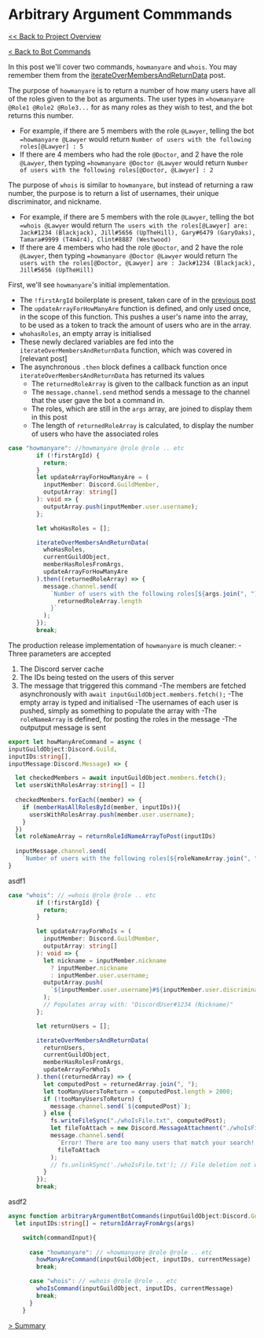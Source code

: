 # Arbitrary Argument Commmands

[<< Back to Project Overview](../defenderProject.md)

[< Back to Bot Commands](../botCommands.md)

In this post we'll cover two commands, `howmanyare` and `whois`. You may remember them from the [iterateOverMembersAndReturnData](../utilities/iterate.md) post. 

The purpose of `howmanyare` is to return a number of how many users have all of the roles given to the bot as arguments. The user types in `=howmanyare @Role1 @Role2 @Role3...` for as many roles as they wish to test, and the bot returns this number. 
 - For example, if there are 5 members with the role `@Lawyer`, telling the bot `=howmanyare @Lawyer` would return `Number of users with the following roles[@Lawyer] : 5`
 - If there are 4 members who had the role `@Doctor`, and 2 have the role `@Lawyer`, then typing `=howmanyare @Doctor @Lawyer` would return  `Number of users with the following roles[@Doctor, @Lawyer] : 2`
 
 The purpose of `whois` is similar to `howmanyare`, but instead of returning a raw number, the purpose is to return a list of usernames, their unique discriminator, and nickname.
  - For example, if there are 5 members with the role `@Lawyer`, telling the bot `=whois @Lawyer` would return `The users with the roles[@Lawyer] are: Jack#1234 (Blackjack), Jill#5656 (UpTheHill), Gary#6479 (GaryOaks), Tamara#9999 (T4m4r4), Clint#8887 (Westwood)`
 - If there are 4 members who had the role `@Doctor`, and 2 have the role `@Lawyer`, then typing `=howmanyare @Doctor @Lawyer` would return  `The users with the roles[@Doctor, @Lawyer] are : Jack#1234 (Blackjack), Jill#5656 (UpTheHill)`
 
First, we'll see `howmanyare`'s initial implementation. 
- The `!firstArgId` boilerplate is present, taken care of in the [previous post](../botCommands.md)
- The `updateArrayForHowManyAre` function is defined, and only used once, in the scope of this function. This pushes a user's name into the array, to be used as a token to track the amount of users who are in the array.
- `whohasRoles`, an empty array is initialised
- These newly declared variables are fed into the `iterateOverMembersAndReturnData` function, which was covered in [relevant post]
- The asynchronous `.then` block defines a callback function once `iterateOverMembersAndReturnData` has returned its values
  - The `returnedRoleArray` is given to the callback function as an input
  - The `message.channel.send` method sends a message to the channel that the user gave the bot a command in.
  - The roles, which are still in the `args` array, are joined to display them in this post
  - The length of `returnedRoleArray` is calculated, to display the number of users who have the associated roles
  
```typescript
case "howmanyare": //howmanyare @role @role .. etc
        if (!firstArgId) {
          return;
        }
        let updateArrayForHowManyAre = (
          inputMember: Discord.GuildMember,
          outputArray: string[]
        ): void => {
          outputArray.push(inputMember.user.username);
        };

        let whoHasRoles = [];

        iterateOverMembersAndReturnData(
          whoHasRoles,
          currentGuildObject,
          memberHasRolesFromArgs,
          updateArrayForHowManyAre
        ).then((returnedRoleArray) => {
          message.channel.send(
            `Number of users with the following roles[${args.join(", ")}] : ${
              returnedRoleArray.length
            }`
          );
        });
        break;
```

The production release implementation of `howmanyare` is much cleaner:
-Three parameters are accepted
  1. The Discord server cache
  2. The IDs being tested on the users of this server
  3. The message that triggered this command
-The members are fetched asynchronously with `await inputGuildObject.members.fetch();`
-The empty array is typed and initialised
-The usernames of each user is pushed, simply as something to populate the array with
-The `roleNameArray` is defined, for posting the roles in the message
-The outputput message is sent

```typescript
export let howManyAreCommand = async (
inputGuildObject:Discord.Guild, 
inputIDs:string[], 
inputMessage:Discord.Message) => {

  let checkedMembers = await inputGuildObject.members.fetch();
  let usersWithRolesArray:string[] = []
  
  checkedMembers.forEach((member) => {
    if (memberHasAllRolesById(member, inputIDs)){
      usersWithRolesArray.push(member.user.username);
    }
  })
  let roleNameArray = returnRoleIdNameArrayToPost(inputIDs)
  
  inputMessage.channel.send(
    `Number of users with the following roles[${roleNameArray.join(", ")}] : ${usersWithRolesArray.length}`)
}
```

asdf1
```typescript
case "whois": // =whois @role @role .. etc
        if (!firstArgId) {
          return;
        }

        let updateArrayForWhoIs = (
          inputMember: Discord.GuildMember,
          outputArray: string[]
        ): void => {
          let nickname = inputMember.nickname
            ? inputMember.nickname
            : inputMember.user.username;
          outputArray.push(
            `${inputMember.user.username}#${inputMember.user.discriminator} (${nickname})`
          );
          // Populates array with: "DiscordUser#1234 (Nickname)"
        };

        let returnUsers = [];

        iterateOverMembersAndReturnData(
          returnUsers,
          currentGuildObject,
          memberHasRolesFromArgs,
          updateArrayForWhoIs
        ).then((returnedArray) => {
          let computedPost = returnedArray.join(", ");
          let tooManyUsersToReturn = computedPost.length > 2000;
          if (!tooManyUsersToReturn) {
            message.channel.send(`${computedPost}`);
          } else {
            fs.writeFileSync("./whoIsFile.txt", computedPost);
            let fileToAttach = new Discord.MessageAttachment("./whoIsFile.txt");
            message.channel.send(
              `Error! There are too many users that match your search! File has been generated with list of users.`,
              fileToAttach
            );
            // fs.unlinkSync('./whoIsFile.txt'); // File deletion not working - this just works though
          }
        });
        break;
```
asdf2



```typescript
async function arbitraryArgumentBotCommands(inputGuildObject:Discord.Guild, commandInput) {
  let inputIDs:string[] = returnIdArrayFromArgs(args)

    switch(commandInput){
      
      case "howmanyare": // =howmanyare @role @role .. etc
        howManyAreCommand(inputGuildObject, inputIDs, currentMessage)
        break;

      case "whois": // =whois @role @role .. etc
        whoIsCommand(inputGuildObject, inputIDs, currentMessage)
        break;
      }
    }
 ```

[> Summary](../summary.md)
